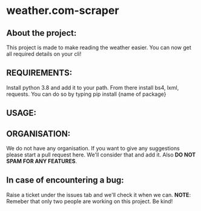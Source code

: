 # weather.com-scraper

## About the project:
  This project is made to make reading the weather easier. You can now get all required details on your cli!
  
## REQUIREMENTS:
  Install python 3.8 and add it to your path. From there install bs4, lxml, requests.
  You can do so by typing pip install {name of package}
  
## USAGE:
  
  
## ORGANISATION:
  We do not have any organisation. If you want to give any suggestions please start a pull request here. We'll consider that and add it. Also __DO NOT SPAM FOR ANY FEATURES__.
  
## In case of encountering a bug:
  Raise a ticket under the issues tab and we'll check it when we can. __NOTE__:  Remeber that only two people are working on this project. Be kind!
 

  
  
 
